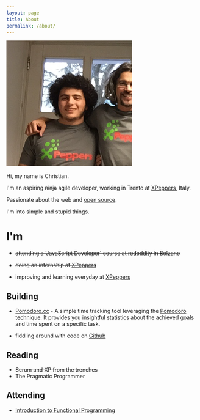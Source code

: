 ```yaml
---
layout: page
title: About
permalink: /about/
---
```


<img class="me" src="/img/me.jpg" alt="Christian Fei"/>

Hi, my name is Christian.

I'm an aspiring <del>ninja</del> agile developer, working in Trento at [XPeppers](http://xpeppers.com/), Italy.

Passionate about the web and [open source](https://github.com/christian-fei).

I'm into simple and stupid things.


# I'm

- <del>attending a 'JavaScript Developer' course at <a href="http://www.redoddity.it/courses/fse-javascript-developer/" class="imp" target="_blank">redoddity</a> in Bolzano</del>

- <del>doing an internship at <a href="http://xpeppers.com">XPeppers</a></del>

- improving and learning everyday at [XPeppers](http://xpeppers.com)



## Building

- [Pomodoro.cc](https://pomodoro.cc) - A simple time tracking tool leveraging the [Pomodoro technique](http://pomodorotechnique.com/). It provides you insightful statistics about the achieved goals and time spent on a specific task.

- fiddling around with code on [Github](https://github.com/christian-fei)


## Reading

- <del>Scrum and XP from the trenches</del>
- The Pragmatic Programmer

## Attending

- [Introduction to Functional Programming](https://www.edx.org/course/introduction-functional-programming-delftx-fp101x#.VLMY6orF_xF)
